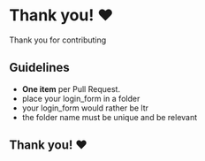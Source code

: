 # Thank you! ❤️

Thank you for contributing

## Guidelines

- **One item** per Pull Request.
- place your login_form in a folder
- your login_form would rather be ltr
- the folder name must be unique and be relevant 

## Thank you! ❤️
